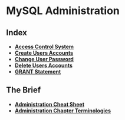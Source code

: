 # MySQL Administration

## Index
* **[Access Control System](./access-control-system.md)** <br>
* **[Create Users Accounts](./create-user-accounts.md)** <br>
* **[Change User Password](./change-user-password.md)** <br>
* **[Delete Users Accounts](./delete-users.md)** <br>
* **[GRANT Statement](./grant-statement.md)** <br>

## The Brief
* **[Administration Cheat Sheet](./administration-cheat-sheet.md)** <br>
* **[Administration Chapter Terminologies](./administration-terminology.md)** <br>
